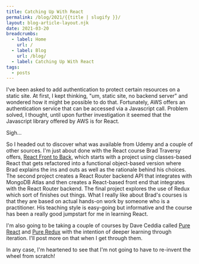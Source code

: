 ```yaml
---
title: Catching Up With React
permalink: /blog/2021/{{title | slugify }}/
layout: blog-article-layout.njk
date: 2021-03-20
breadcrumbs:
  - label: Home
    url: /
  - label: Blog
    url: /blog/
  - label: Catching Up With React
tags:
  - posts
---
```


<!-- Excerpt Start -->

I've been asked to add authentication to protect certain resources on a static site. At first, I kept thinking, "um, static site, no backend server" and wondered how it might be possible to do that. Fortunately, AWS offers an authentication service that can be accessed via a Javascript call. Problem solved, I thought, until upon further investigation it seemed that the Javascript library offered by AWS is for React.

<!-- Excerpt End -->

Sigh...

So I headed out to discover what was available from Udemy and a couple of other sources. I'm just about done with the React course Brad Traversy offers, [React Front to Back](https://www.udemy.com/course/modern-react-front-to-back/), which starts with a project using classes-based React that gets refactored into a functional object-based version where Brad explains the ins and outs as well as the rationale behind his choices. The second project creates a React Router backend API that integrates with MongoDB Atlas and then creates a React-based front end that integrates with the React Router backend. The final project explores the use of Redux which sort of finishes out things. What I really like about Brad's courses is that they are based on actual hands-on work by someone who is a practitioner. His teaching style is easy-going but informative and the course has been a really good jumpstart for me in learning React.

I'm also going to be taking a couple of courses by Dave Ceddia called [Pure React](purereact.com) and [Pure Redux](https://daveceddia.com/pure-redux) with the intention of deeper learning through iteration. I'll post more on that when I get through them.

In any case, I'm heartened to see that I'm not going to have to re-invent the wheel from scratch!
